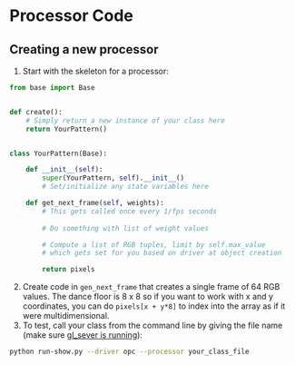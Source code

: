 # Processor Code

## Creating a new processor

1. Start with the skeleton for a processor:
```python
from base import Base


def create():
    # Simply return a new instance of your class here
    return YourPattern()


class YourPattern(Base):

    def __init__(self):
        super(YourPattern, self).__init__()
        # Set/initialize any state variables here

    def get_next_frame(self, weights):
        # This gets called once every 1/fps seconds
    
        # Do something with list of weight values

        # Compute a list of RGB tuples, limit by self.max_value
        # which gets set for you based on driver at object creation

        return pixels
```
2. Create code in `gen_next_frame` that creates a single frame of 64 RGB values.  The dance floor is 8 x 8 so if you want to work with x and y coordinates, you can do `pixels[x + y*8]` to index into the array as if it were multidimensional.
3. To test, call your class from the command line by giving the file name (make sure [gl_sever is running](https://github.com/garthwebb/dance-floor/blob/master/floor/README.md#running-the-code)):
```bash
python run-show.py --driver opc --processor your_class_file
```
